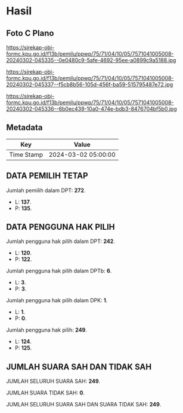 # Hasil

## Foto C Plano

https://sirekap-obj-formc.kpu.go.id/f13b/pemilu/ppwp/75/71/04/10/05/7571041005008-20240302-045335--0e0480c9-5afe-4692-95ee-a0899c9a5188.jpg

https://sirekap-obj-formc.kpu.go.id/f13b/pemilu/ppwp/75/71/04/10/05/7571041005008-20240302-045337--f5cb8b56-105d-456f-ba59-515795487e72.jpg

https://sirekap-obj-formc.kpu.go.id/f13b/pemilu/ppwp/75/71/04/10/05/7571041005008-20240302-045336--6b0ec439-10a0-474e-bdb3-8476704bf5b0.jpg


## Metadata

| Key        | Value               |
| ---------- | ------------------- |
| Time Stamp | 2024-03-02 05:00:00 |


## DATA PEMILIH TETAP

Jumlah pemilih dalam DPT: **272**.
 * L: **137**.
 * P: **135**.

## DATA PENGGUNA HAK PILIH

Jumlah pengguna hak pilih dalam DPT: **242**.
 * L: **120**.
 * P: **122**.

Jumlah pengguna hak pilih dalam DPTb: **6**.
 * L: **3**.
 * P: **3**.

Jumlah pengguna hak pilih dalam DPK: **1**.
 * L: **1**.
 * P: **0**.

Jumlah pengguna hak pilih: **249**.
 * L: **124**.
 * P: **125**.

## JUMLAH SUARA SAH DAN TIDAK SAH

JUMLAH SELURUH SUARA SAH: **249**.

JUMLAH SUARA TIDAK SAH: **0**.

JUMLAH SELURUH SUARA SAH DAN SUARA TIDAK SAH: **249**.


